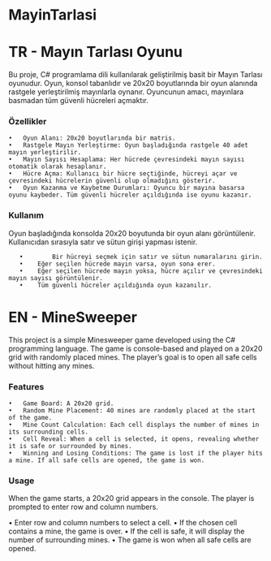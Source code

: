 # MayinTarlasi
# TR - Mayın Tarlası Oyunu

Bu proje, C# programlama dili kullanılarak geliştirilmiş basit bir Mayın Tarlası oyunudur. Oyun, konsol tabanlıdır ve 20x20 boyutlarında bir oyun alanında rastgele yerleştirilmiş mayınlarla oynanır. Oyuncunun amacı, mayınlara basmadan tüm güvenli hücreleri açmaktır.

### Özellikler

	•	Oyun Alanı: 20x20 boyutlarında bir matris.
	•	Rastgele Mayın Yerleştirme: Oyun başladığında rastgele 40 adet mayın yerleştirilir.
	•	Mayın Sayısı Hesaplama: Her hücrede çevresindeki mayın sayısı otomatik olarak hesaplanır.
	•	Hücre Açma: Kullanıcı bir hücre seçtiğinde, hücreyi açar ve çevresindeki hücrelerin güvenli olup olmadığını gösterir.
	•	Oyun Kazanma ve Kaybetme Durumları: Oyuncu bir mayına basarsa oyunu kaybeder. Tüm güvenli hücreler açıldığında ise oyunu kazanır.

 ### Kullanım

Oyun başladığında konsolda 20x20 boyutunda bir oyun alanı görüntülenir. Kullanıcıdan sırasıyla satır ve sütun girişi yapması istenir.
	
       •        Bir hücreyi seçmek için satır ve sütun numaralarını girin.
       •	Eğer seçilen hücrede mayın varsa, oyun sona erer.
       •	Eğer seçilen hücrede mayın yoksa, hücre açılır ve çevresindeki mayın sayısı görüntülenir.
       •	Tüm güvenli hücreler açıldığında oyun kazanılır.

# EN - MineSweeper

This project is a simple Minesweeper game developed using the C# programming language. The game is console-based and played on a 20x20 grid with randomly placed mines. The player’s goal is to open all safe cells without hitting any mines.

### Features

	•	Game Board: A 20x20 grid.
	•	Random Mine Placement: 40 mines are randomly placed at the start of the game.
	•	Mine Count Calculation: Each cell displays the number of mines in its surrounding cells.
	•	Cell Reveal: When a cell is selected, it opens, revealing whether it is safe or surrounded by mines.
	•	Winning and Losing Conditions: The game is lost if the player hits a mine. If all safe cells are opened, the game is won.

### Usage

When the game starts, a 20x20 grid appears in the console. The player is prompted to enter row and column numbers.
	
 •	Enter row and column numbers to select a cell.
	•	If the chosen cell contains a mine, the game is over.
	•	If the cell is safe, it will display the number of surrounding mines.
	•	The game is won when all safe cells are opened.
